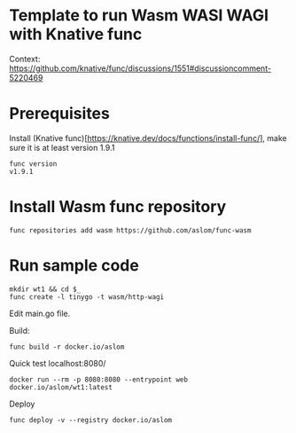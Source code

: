 # Template to run Wasm WASI WAGI with Knative func


Context:
https://github.com/knative/func/discussions/1551#discussioncomment-5220469

# Prerequisites

Install (Knative func)[https://knative.dev/docs/functions/install-func/], make sure it is at least version 1.9.1

```
func version​
v1.9.1​
```

# Install Wasm func repository

```
func repositories add wasm https://github.com/aslom/func-wasm
```

# Run sample code

```
mkdir wt1 && cd $_
func create -l tinygo -t wasm/http-wagi
```

Edit main.go file.

Build:

```
func build -r docker.io/aslom
```

Quick test localhost:8080/

```
docker run --rm -p 8080:8080 --entrypoint web docker.io/aslom/wt1:latest
```

Deploy

```
func deploy -v --registry docker.io/aslom
```
